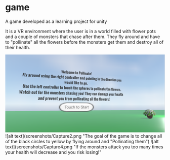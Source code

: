 # game
A game developed as a learning project for unity

It is a VR environment where the user is in a world filled with flower pots and a couple of monsters that chase after them. They fly 
around and have to "pollinate" all the flowers before the monsters get them and destroy all of their health.

![alt text](screenshots/Capture.png "Start of the game")
![alt text](screenshots/Capture2.png "The goal of the game is to change all of the black circles to yellow by flying around and "Pollinating them")
![alt text](screenshots/Capture4.png "If the monsters attack you too many times your health will decrease and you risk losing!"


